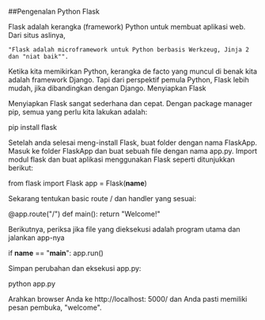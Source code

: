 ##Pengenalan Python Flask

Flask adalah kerangka (framework) Python untuk membuat aplikasi web. Dari situs aslinya,

    "Flask adalah microframework untuk Python berbasis Werkzeug, Jinja 2 dan "niat baik"".

Ketika kita memikirkan Python, kerangka de facto yang muncul di benak kita adalah framework Django. Tapi dari perspektif pemula Python, Flask lebih mudah, jika dibandingkan dengan Django.
Menyiapkan Flask

Menyiapkan Flask sangat sederhana dan cepat. Dengan package manager pip, semua yang perlu kita lakukan adalah:

pip install flask

Setelah anda selesai meng-install Flask, buat folder dengan nama FlaskApp. Masuk ke folder FlaskApp dan buat sebuah file dengan nama app.py. Import modul flask dan buat aplikasi menggunakan Flask seperti ditunjukkan berikut:

from flask import Flask
app = Flask(__name__)

Sekarang tentukan basic route / dan handler yang sesuai:

@app.route("/")
def main():
    return "Welcome!"

Berikutnya, periksa jika file yang dieksekusi adalah program utama dan jalankan app-nya

if __name__ == "__main__":
    app.run()

Simpan perubahan dan eksekusi app.py:

python app.py

Arahkan browser Anda ke http://localhost: 5000/ dan Anda pasti memiliki pesan pembuka, "welcome".
